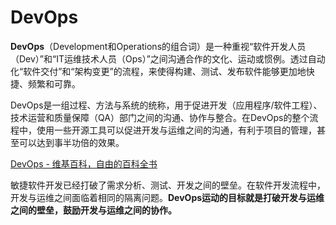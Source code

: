

#  DevOps



**DevOps**（Development和Operations的组合词）是一种重视“软件开发人员（Dev）”和“IT运维技术人员（Ops）”之间沟通合作的文化、运动或惯例。透过自动化“软件交付”和“架构变更”的流程，来使得构建、测试、发布软件能够更加地快捷、频繁和可靠。



DevOps是一组过程、方法与系统的统称，用于促进开发（应用程序/软件工程）、技术运营和质量保障（QA）部门之间的沟通、协作与整合。在DevOps的整个流程中，使用一些开源工具可以促进开发与运维之间的沟通，有利于项目的管理，甚至可以达到事半功倍的效果。



[DevOps - 维基百科，自由的百科全书](https://zh.wikipedia.org/wiki/DevOps "DevOps - 维基百科，自由的百科全书")



敏捷软件开发已经打破了需求分析、测试、开发之间的壁垒。在软件开发流程中，开发与运维之间面临着相同的隔离问题。**DevOps运动的目标就是打破开发与运维之间的壁垒，鼓励开发与运维之间的协作。**


